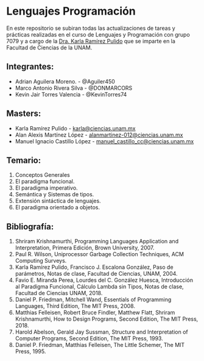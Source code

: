 # Lenguajes Programación
En este repositorio se subiran todas las actualizaciones de tareas y prácticas realizadas en el curso de Lenguajes y Programación con grupo 7079 y a cargo de la [Dra. Karla Ramírez Pulido](https://sites.google.com/ciencias.unam.mx/karlaramirezpulido/home) que se imparte en la Facultad de Ciencias de la UNAM.

## Integrantes:
- Adrian Aguilera Moreno. - @Aguiler450
- Marco Antonio Rivera Silva - @DONMARCORS
- Kevin Jair Torres Valencia - @KevinTorres74

## Masters:
- Karla Ramírez Pulido          - karla@ciencias.unam.mx
- Alan Alexis Martínez López    - alanmartinez-012@ciencias.unam.mx
- Manuel Ignacio Castillo López - manuel_castillo_cc@ciencias.unam.mx

## Temario:
1. Conceptos Generales
2. El paradigma funcional.
3. El paradigma imperativo.
4. Semántica y Sistemas de tipos.
5. Extensión sintáctica de lenguajes.
6. El paradigma orientado a objetos.

## Bibliografía:
1. Shriram Krishnamurthi, Programming Languages Application and Interpretation, Primera Edición, Brown University, 2007.
2. Paul R. Wilson, Uniprocessor Garbage Collection Techniques, ACM Computing Surveys.
3. Karla Ramírez Pulido, Francisco J. Escalona González, Paso de parámetros, Notas de clase, Facultad de Ciencias, UNAM, 2004.
4. Favio E. Miranda Perea, Lourdes del C. González Huesca, Introducción al Paradigma Funcional, Cálculo Lambda sin Tipos, Notas de clase, Facultad de Ciencias UNAM, 2018.
5. Daniel P. Friedman, Mitchell Wand, Essentials of Programming Languages, Third Edition, The MIT Press, 2008.
6. Matthias Felleisen, Robert Bruce Findler, Matthew Flatt, Shriram Krishnamurthi, How to Design Programs, Second Edition, The MIT Press, 2018.
7. Harold Abelson, Gerald Jay Sussman, Structure and Interpretation of Computer Programs, Second Edition, The MIT Press, 1993.
8. Daniel P. Friedman, Matthias Felleisen, The Little Schemer, The MIT Press, 1995.
